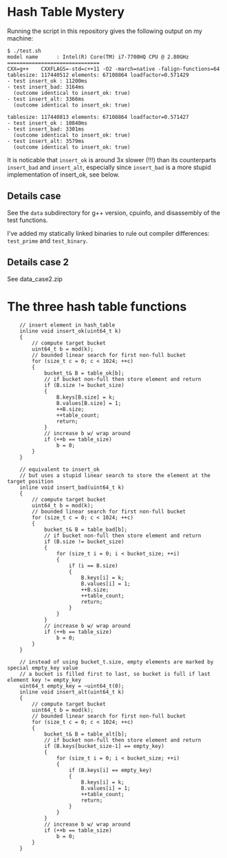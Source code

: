 # Hash Table Mystery

Running the script in this repository gives the following output on my machine:

```
$ ./test.sh
model name      : Intel(R) Core(TM) i7-7700HQ CPU @ 2.80GHz
==============================
CXX=g++    CXXFLAGS=-std=c++11 -O2 -march=native -falign-functions=64
tablesize: 117440512 elements: 67108864 loadfactor=0.571429
- test insert_ok : 11200ms
- test insert_bad: 3164ms
  (outcome identical to insert_ok: true)
- test insert_alt: 3366ms
  (outcome identical to insert_ok: true)

tablesize: 117440813 elements: 67108864 loadfactor=0.571427
- test insert_ok : 10840ms
- test insert_bad: 3301ms
  (outcome identical to insert_ok: true)
- test insert_alt: 3579ms
  (outcome identical to insert_ok: true)
```

It is noticable that `insert_ok` is around 3x slower (!!!) than its counterparts `insert_bad` and `insert_alt`,
especially since `insert_bad` is a more stupid implementation of insert_ok, see below.

## Details case

See the `data` subdirectory for g++ version, cpuinfo, and disassembly of the test functions.

I've added my statically linked binaries to rule out compiler differences: `test_prime` and `test_binary`.

## Details case 2

See data_case2.zip

# The three hash table functions

```
    // insert element in hash_table
    inline void insert_ok(uint64_t k)
    {
        // compute target bucket
        uint64_t b = mod(k);
        // bounded linear search for first non-full bucket
        for (size_t c = 0; c < 1024; ++c)
        {
            bucket_t& B = table_ok[b];
            // if bucket non-full then store element and return
            if (B.size != bucket_size)
            {
                B.keys[B.size] = k;
                B.values[B.size] = 1;
                ++B.size;
                ++table_count;
                return;
            }
            // increase b w/ wrap around
            if (++b == table_size)
                b = 0;
        }
    }
```

```
    // equivalent to insert_ok
    // but uses a stupid linear search to store the element at the target position
    inline void insert_bad(uint64_t k)
    {
        // compute target bucket
        uint64_t b = mod(k);
        // bounded linear search for first non-full bucket
        for (size_t c = 0; c < 1024; ++c)
        {
            bucket_t& B = table_bad[b];
            // if bucket non-full then store element and return
            if (B.size != bucket_size)
            {
                for (size_t i = 0; i < bucket_size; ++i)
                {
                    if (i == B.size)
                    {
                        B.keys[i] = k;
                        B.values[i] = 1;
                        ++B.size;
                        ++table_count;
                        return;
                    }
                }
            }
            // increase b w/ wrap around
            if (++b == table_size)
                b = 0;
        }
    }
```

```
    // instead of using bucket_t.size, empty elements are marked by special empty_key value
    // a bucket is filled first to last, so bucket is full if last element key != empty_key
    uint64_t empty_key = ~uint64_t(0);
    inline void insert_alt(uint64_t k)
    {
        // compute target bucket
        uint64_t b = mod(k);
        // bounded linear search for first non-full bucket
        for (size_t c = 0; c < 1024; ++c)
        {
            bucket_t& B = table_alt[b];
            // if bucket non-full then store element and return
            if (B.keys[bucket_size-1] == empty_key)
            {
                for (size_t i = 0; i < bucket_size; ++i)
                {
                    if (B.keys[i] == empty_key)
                    {
                        B.keys[i] = k;
                        B.values[i] = 1;
                        ++table_count;
                        return;
                    }
                }
            }
            // increase b w/ wrap around
            if (++b == table_size)
                b = 0;
        }
    }
```

